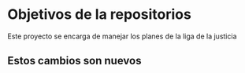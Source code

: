 # Objetivos de la repositorios

Este proyecto se encarga de manejar los planes de la liga de la justicia


## Estos cambios son nuevos
